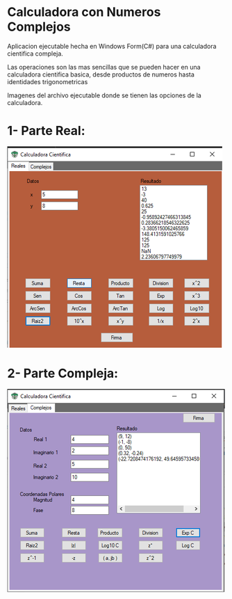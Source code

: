 # Calculadora con Numeros Complejos
Aplicacion ejecutable hecha en Windows Form(C#) para una calculadora cientifica compleja.

Las operaciones son las mas sencillas que se pueden hacer en una calculadora cientifica basica, desde productos de numeros hasta identidades trigonometricas 

Imagenes del archivo ejecutable donde se tienen las opciones de la calculadora. 

# 1- Parte Real: 
![Image text](https://github.com/4lfr3d0MP/Windows_Form_calculadora_Compleja/blob/main/Windows_Form%20Calculadora/reales_1.png)

# 2- Parte Compleja:
![Image text](https://github.com/4lfr3d0MP/Windows_Form_calculadora_Compleja/blob/main/Windows_Form%20Calculadora/Compleja_1.png)
